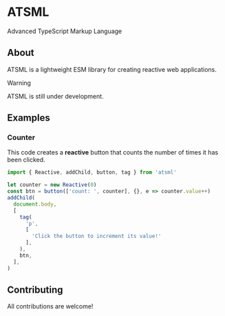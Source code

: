 # ATSML
Advanced TypeScript Markup Language

## About

ATSML is a lightweight ESM library for creating reactive web applications.

> [!WARNING]
> ATSML is still under development.

## Examples

### Counter

This code creates a **reactive** button that counts the number of times it has been clicked.

```js
import { Reactive, addChild, button, tag } from 'atsml'

let counter = new Reactive(0)
const btn = button(['count: ', counter], {}, e => counter.value++)
addChild(
  document.body,
  [
    tag(
      'p',
      [
        'Click the button to increment its value!'
      ],
    ),
    btn,
  ],
)
```

## Contributing

All contributions are welcome!